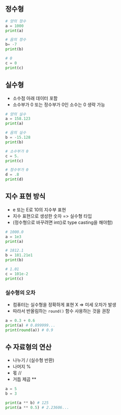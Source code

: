 ## 정수형
```python
# 양의 정수
a = 1000
print(a)

# 음의 정수
b= -7
print(b)

# 0
c = 0
print(c)
```

## 실수형
- 소수점 아래 데이터 포함
- 소수부가 0 또는 정수부가 0인 소수는 0 생략 가능

```python
# 양의 실수
a = 158.123
print(a)

# 음의 실수
b = -15.128
print(b)

# 소수부가 0
c = 5.
print(c)

# 정수부가 0
d = .8
print(d)
```

## 지수 표현 방식
- e 또는 E로 10의 지수부 표현
- 지수 표현으로 생성한 숫자 => 실수형 타입
- (정수형으로 바꾸려면 int()로 type casting을 해야함)
```python
# 1000.0
a = 1e3
print(a)

# 1812.1
b = 181.21e1
print(b)

# 1.01
c = 101e-2
print(c)
```

### 실수형의 오차
- 컴퓨터는 실수형을 정확하게 표현 X => 미세 오차가 발생
- 따라서 반올림하는 `round()` 함수 사용하는 것을 권장
```python
a = 0.3 + 0.6
print(a) # 0.899999...
print(round(a)) # 0.9
```

## 수 자료형의 연산
- 나누기 / (실수형 반환)
- 나머지 % 
- 몫 //
- 거듭 제곱 **
```python
a = 5
b = 3

print(a ** b) # 125
print(a ** 0.5) # 2.23606...
```